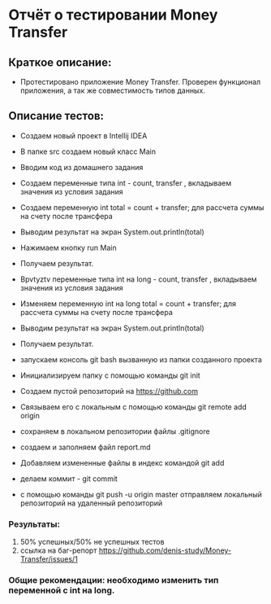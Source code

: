 # **Отчёт о тестировании Money Transfer**</h1>

## **Краткое описание:**

 * Протестировано приложение Money Transfer. Проверен функционал приложения, а так же совместимость типов данных.


## **Описание тестов:** 

* Создаем новый проект в Intellij IDEA
* В папке src создаем новый класс Main
* Вводим код из домашнего задания
* Создаем переменные типа int - count, transfer , вкладываем значения из условия задания
* Создаем переменную int total = count + transfer; для рассчета суммы на счету после трансфера
* Выводим результат на экран System.out.println(total)
* Нажимаем кнопку run Main
* Получаем результат.

* Bpvtyztv переменные типа int на long - count, transfer , вкладываем значения из условия задания
* Изменяем переменную int на long total = count + transfer; для рассчета суммы на счету после трансфера
* Выводим результат на экран System.out.println(total)
* Получаем результат.

* запускаем консоль git bash вызванную из папки созданного проекта
* Инициализируем папку с помощью команды git init
* Создаем пустой репозиторий на https://github.com 
* Связываем его с локальным с помощью команды git remote add origin
* сохраняем в локальном репозитории файлы .gitignore
* создаем и заполняем файл report.md
* Добавляем измененные файлы в индекс командой git add  
* делаем коммит - git commit
* с помощью команды git push -u origin master отправляем локальный репозиторий на удаленный репозиторий


### **Результаты:**
1) 50% успешных/50% не успешных тестов
2) ссылка на баг-репорт https://github.com/denis-study/Money-Transfer/issues/1

### **Общие рекомендации:** необходимо изменить тип переменной с int на long.